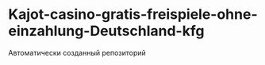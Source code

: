 # Kajot-casino-gratis-freispiele-ohne-einzahlung-Deutschland-kfg
Автоматически созданный репозиторий
